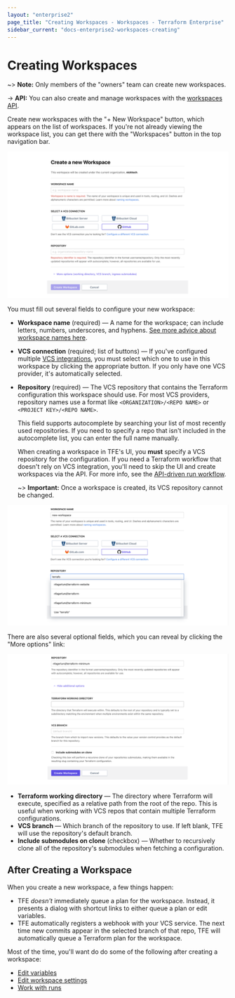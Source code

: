 ```yaml
---
layout: "enterprise2"
page_title: "Creating Workspaces - Workspaces - Terraform Enterprise"
sidebar_current: "docs-enterprise2-workspaces-creating"
---
```


# Creating Workspaces

~> **Note:** Only members of the "owners" team can create new workspaces.

-> **API:** You can also create and manage workspaces with the [workspaces API](../api/workspaces.html).

Create new workspaces with the "+ New Workspace" button, which appears on the list of workspaces. If you're not already viewing the workspace list, you can get there with the "Workspaces" button in the top navigation bar.

![screenshot: form fields on the new workspace page](./images/creating-fields.png)

You must fill out several fields to configure your new workspace:

- **Workspace name** (required) — A name for the workspace; can include letters, numbers, underscores, and hyphens. [See more advice about workspace names here](./naming.html).
- **VCS connection** (required; list of buttons) — If you've configured multiple [VCS integrations](../vcs/index.html), you must select which one to use in this workspace by clicking the appropriate button. If you only have one VCS provider, it's automatically selected.
- **Repository** (required) — The VCS repository that contains the Terraform configuration this workspace should use. For most VCS providers, repository names use a format like `<ORGANIZATION>/<REPO NAME>` or `<PROJECT KEY>/<REPO NAME>`.

    This field supports autocomplete by searching your list of most recently used repositories. If you need to specify a repo that isn't included in the autocomplete list, you can enter the full name manually.

    When creating a workspace in TFE's UI, you **must** specify a VCS repository for the configuration. If you need a Terraform workflow that doesn't rely on VCS integration, you'll need to skip the UI and create workspaces via the API. For more info, see the [API-driven run workflow](./run-api.html).

    ~> **Important:** Once a workspace is created, its VCS repository cannot be changed.

![Screenshot: VCS repo autocompletion](./images/creating-vcs.png)

There are also several optional fields, which you can reveal by clicking the "More options" link:

![Screenshot: Optional fields for new workspaces](./images/creating-options.png)

- **Terraform working directory** — The directory where Terraform will execute, specified as a relative path from the root of the repo. This is useful when working with VCS repos that contain multiple Terraform configurations.
- **VCS branch** — Which branch of the repository to use. If left blank, TFE will use the repository's default branch.
- **Include submodules on clone** (checkbox) — Whether to recursively clone all of the repository's submodules when fetching a configuration.

## After Creating a Workspace

When you create a new workspace, a few things happen:

- TFE _doesn't_ immediately queue a plan for the workspace. Instead, it presents a dialog with shortcut links to either queue a plan or edit variables.
- TFE automatically registers a webhook with your VCS service. The next time new commits appear in the selected branch of that repo, TFE will automatically queue a Terraform plan for the workspace.

Most of the time, you'll want do do some of the following after creating a workspace:

- [Edit variables](./variables.html)
- [Edit workspace settings](./settings.html)
- [Work with runs](./run-basics.html)

